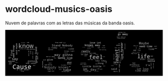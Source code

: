 # wordcloud-musics-oasis
Nuvem de palavras com as letras das músicas da banda oasis.

![](https://github.com/anacarolinatvres/wordcloud-musics-oasis/blob/master/imagens/wordscloudoasis.png)


